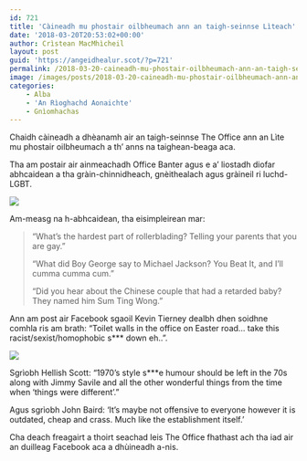 ```yaml
---
id: 721
title: 'Càineadh mu phostair oilbheumach ann an taigh-seinnse Lìteach'
date: '2018-03-20T20:53:02+00:00'
author: Crìstean MacMhìcheil
layout: post
guid: 'https://angeidhealur.scot/?p=721'
permalink: /2018-03-20-caineadh-mu-phostair-oilbheumach-ann-an-taigh-seinnse-liteach/
image: /images/posts/2018-03-20-caineadh-mu-phostair-oilbheumach-ann-an-taigh-seinnse-liteach.webp
categories:
    - Alba
    - 'An Rìoghachd Aonaichte'
    - Gnìomhachas
---
```


Chaidh càineadh a dhèanamh air an taigh-seinnse The Office ann an Lìte mu phostair oilbheumach a th’ anns na taighean-beaga aca.

Tha am postair air ainmeachadh Office Banter agus e a’ liostadh diofar abhcaidean a tha gràin-chinnidheach, gnèithealach agus gràineil ri luchd-LGBT.

![](/wp-content/uploads/2022/12/2018-03-20-caineadh-mu-phostair-oilbheumach-ann-an-taigh-seinnse-liteach-02.webp)

Am-measg na h-abhcaidean, tha eisimpleirean mar:

> “What’s the hardest part of rollerblading? Telling your parents that you are gay.”
>
> “What did Boy George say to Michael Jackson? You Beat It, and I’ll cumma cumma cum.”
>
> “Did you hear about the Chinese couple that had a retarded baby? They named him Sum Ting Wong.”

Ann am post air Facebook sgaoil Kevin Tierney dealbh dhen soidhne comhla ris am brath: “Toilet walls in the office on Easter road… take this racist/sexist/homophobic s\*\*\* down eh..”.

![](/wp-content/uploads/2022/12/2018-03-20-caineadh-mu-phostair-oilbheumach-ann-an-taigh-seinnse-liteach-03.webp)

Sgrìobh Hellish Scott: “1970’s style s\*\*\*e humour should be left in the 70s along with Jimmy Savile and all the other wonderful things from the time when ‘things were different’.”

Agus sgrìobh John Baird: ‘It’s maybe not offensive to everyone however it is outdated, cheap and crass. Much like the establishment itself.’

Cha deach freagairt a thoirt seachad leis The Office fhathast ach tha iad air an duilleag Facebook aca a dhùineadh a-nis.
